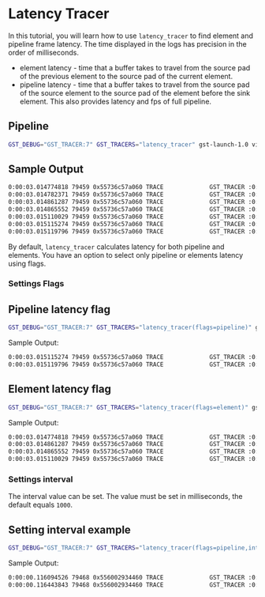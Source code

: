 # Latency Tracer

In this tutorial, you will learn how to use `latency_tracer` to find
element and pipeline frame latency. The time displayed in the logs has
precision in the order of milliseconds.

- element latency - time that a
  buffer takes to travel from the source pad of the previous element to the source
  pad of the current element.
- pipeline latency - time that a buffer takes
  to travel from the source pad of the source element to the source pad of the
  element before the sink element. This also provides latency and fps of full
  pipeline.

## Pipeline

```bash
GST_DEBUG="GST_TRACER:7" GST_TRACERS="latency_tracer" gst-launch-1.0 videotestsrc num-buffers=500 ! videoconvert  ! avenc_h263p ! fakesink
```

## Sample Output

```bash
0:00:03.014774818 79459 0x55736c57a060 TRACE             GST_TRACER :0:: latency_tracer_element_interval, name=(string)avenc_h263p0, interval=(double)1000.015783, avg=(double)0.259879, min=(double)0.206307, max=(double)0.587317;
0:00:03.014782371 79459 0x55736c57a060 TRACE             GST_TRACER :0:: latency_tracer_pipeline, frame_latency=(double)0.240226, avg=(double)0.255766, min=(double)0.205778, max=(double)0.588363, latency=(double)0.340871, fps=(double)2933.657880, frame_num=(uint)8801;
0:00:03.014861287 79459 0x55736c57a060 TRACE             GST_TRACER :0:: latency_tracer_element, name=(string)videoconvert0, frame_latency=(double)0.000578, avg=(double)0.000571, min=(double)0.000423, max=(double)0.009837, frame_num=(uint)8802, is_bin=(boolean)0;
0:00:03.014865552 79459 0x55736c57a060 TRACE             GST_TRACER :0:: latency_tracer_element_interval, name=(string)videoconvert0, interval=(double)1000.019802, avg=(double)0.000578, min=(double)0.000423, max=(double)0.006638;
0:00:03.015110029 79459 0x55736c57a060 TRACE             GST_TRACER :0:: latency_tracer_element, name=(string)avenc_h263p0, frame_latency=(double)0.248802, avg=(double)0.255194, min=(double)0.205306, max=(double)0.587317, frame_num=(uint)8802, is_bin=(boolean)0;
0:00:03.015115274 79459 0x55736c57a060 TRACE             GST_TRACER :0:: latency_tracer_pipeline, frame_latency=(double)0.249380, avg=(double)0.255765, min=(double)0.205778, max=(double)0.588363, latency=(double)0.340871, fps=(double)2933.658362, frame_num=(uint)8802;
0:00:03.015119796 79459 0x55736c57a060 TRACE             GST_TRACER :0:: latency_tracer_pipeline_interval, interval=(double)1000.020829, avg=(double)0.260457, min=(double)0.206755, max=(double)0.588363, latency=(double)0.347350, fps=(double)2878.940035;
```

By default, `latency_tracer` calculates latency for both pipeline and
elements. You have an option to select only pipeline or elements latency
using flags.

### Settings Flags

## Pipeline latency flag

```bash
GST_DEBUG="GST_TRACER:7" GST_TRACERS="latency_tracer(flags=pipeline)" gst-launch-1.0 videotestsrc num-buffers=500 ! videoconvert  ! avenc_h263p ! fakesink
```

Sample Output:

```bash
0:00:03.015115274 79459 0x55736c57a060 TRACE             GST_TRACER :0:: latency_tracer_pipeline, frame_latency=(double)0.249380, avg=(double)0.255765, min=(double)0.205778, max=(double)0.588363, latency=(double)0.340871, fps=(double)2933.658362, frame_num=(uint)8802;
0:00:03.015119796 79459 0x55736c57a060 TRACE             GST_TRACER :0:: latency_tracer_pipeline_interval, interval=(double)1000.020829, avg=(double)0.260457, min=(double)0.206755, max=(double)0.588363, latency=(double)0.347350, fps=(double)2878.940035;
```

## Element latency flag

```bash
GST_DEBUG="GST_TRACER:7" GST_TRACERS="latency_tracer(flags=element)" gst-launch-1.0 videotestsrc num-buffers=500 ! videoconvert  ! avenc_h263p ! fakesink
```

Sample Output:

```bash
0:00:03.014774818 79459 0x55736c57a060 TRACE             GST_TRACER :0:: latency_tracer_element_interval, name=(string)avenc_h263p0, interval=(double)1000.015783, avg=(double)0.259879, min=(double)0.206307, max=(double)0.587317;
0:00:03.014861287 79459 0x55736c57a060 TRACE             GST_TRACER :0:: latency_tracer_element, name=(string)videoconvert0, frame_latency=(double)0.000578, avg=(double)0.000571, min=(double)0.000423, max=(double)0.009837, frame_num=(uint)8802, is_bin=(boolean)0;
0:00:03.014865552 79459 0x55736c57a060 TRACE             GST_TRACER :0:: latency_tracer_element_interval, name=(string)videoconvert0, interval=(double)1000.019802, avg=(double)0.000578, min=(double)0.000423, max=(double)0.006638;
0:00:03.015110029 79459 0x55736c57a060 TRACE             GST_TRACER :0:: latency_tracer_element, name=(string)avenc_h263p0, frame_latency=(double)0.248802, avg=(double)0.255194, min=(double)0.205306, max=(double)0.587317, frame_num=(uint)8802, is_bin=(boolean)0;
```

### Settings interval

The interval value can be set. The value must be set in milliseconds,
the default equals `1000`.

## Setting interval example

```bash
GST_DEBUG="GST_TRACER:7" GST_TRACERS="latency_tracer(flags=pipeline,interval=100)" gst-launch-1.0 videotestsrc num-buffers=500 ! videoconvert  ! avenc_h263p ! fakesink
```

Sample Output:

```bash
0:00:00.116094526 79468 0x556002934460 TRACE             GST_TRACER :0:: latency_tracer_pipeline_interval, interval=(double)100.219905, avg=(double)0.256772, min=(double)0.236046, max=(double)0.386057, latency=(double)0.345586, fps=(double)2893.636748;
0:00:00.116443843 79468 0x556002934460 TRACE             GST_TRACER :0:: latency_tracer_pipeline, frame_latency=(double)0.248532, avg=(double)0.256743, min=(double)0.236046, max=(double)0.386057, latency=(double)0.345622, fps=(double)2893.338508, frame_num=(uint)291;
```
